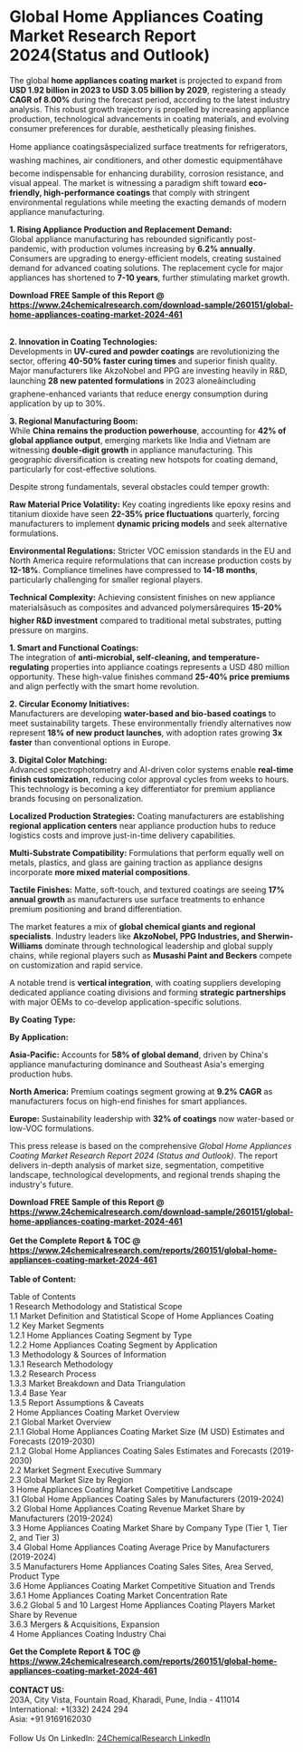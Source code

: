 <h1>Global Home Appliances Coating Market Research Report 2024(Status and Outlook)</h1><p>The global <strong>home appliances coating market</strong> is projected to expand from <strong>USD 1.92 billion in 2023 to USD 3.05 billion by 2029</strong>, registering a steady <strong>CAGR of 8.00%</strong> during the forecast period, according to the latest industry analysis. This robust growth trajectory is propelled by increasing appliance production, technological advancements in coating materials, and evolving consumer preferences for durable, aesthetically pleasing finishes.</p><p>Home appliance coatingsâspecialized surface treatments for refrigerators, washing machines, air conditioners, and other domestic equipmentâhave become indispensable for enhancing durability, corrosion resistance, and visual appeal. The market is witnessing a paradigm shift toward <strong>eco-friendly, high-performance coatings</strong> that comply with stringent environmental regulations while meeting the exacting demands of modern appliance manufacturing.</p><p><strong>1. Rising Appliance Production and Replacement Demand:</strong><br>
Global appliance manufacturing has rebounded significantly post-pandemic, with production volumes increasing by <strong>6.2% annually</strong>. Consumers are upgrading to energy-efficient models, creating sustained demand for advanced coating solutions. The replacement cycle for major appliances has shortened to <strong>7-10 years</strong>, further stimulating market growth.</p><div><b>Download FREE Sample of this Report @ 
            <a href="https://www.24chemicalresearch.com/download-sample/260151/global-home-appliances-coating-market-2024-461">
            https://www.24chemicalresearch.com/download-sample/260151/global-home-appliances-coating-market-2024-461</a></b></div><br><p><strong>2. Innovation in Coating Technologies:</strong><br>
Developments in <strong>UV-cured and powder coatings</strong> are revolutionizing the sector, offering <strong>40-50% faster curing times</strong> and superior finish quality. Major manufacturers like AkzoNobel and PPG are investing heavily in R&amp;D, launching <strong>28 new patented formulations</strong> in 2023 aloneâincluding graphene-enhanced variants that reduce energy consumption during application by up to 30%.</p><p><strong>3. Regional Manufacturing Boom:</strong><br>
While <strong>China remains the production powerhouse</strong>, accounting for <strong>42% of global appliance output</strong>, emerging markets like India and Vietnam are witnessing <strong>double-digit growth</strong> in appliance manufacturing. This geographic diversification is creating new hotspots for coating demand, particularly for cost-effective solutions.</p><p>Despite strong fundamentals, several obstacles could temper growth:</p><p><strong>Raw Material Price Volatility:</strong> Key coating ingredients like epoxy resins and titanium dioxide have seen <strong>22-35% price fluctuations</strong> quarterly, forcing manufacturers to implement <strong>dynamic pricing models</strong> and seek alternative formulations.</p><p><strong>Environmental Regulations:</strong> Stricter VOC emission standards in the EU and North America require reformulations that can increase production costs by <strong>12-18%</strong>. Compliance timelines have compressed to <strong>14-18 months</strong>, particularly challenging for smaller regional players.</p><p><strong>Technical Complexity:</strong> Achieving consistent finishes on new appliance materialsâsuch as composites and advanced polymersârequires <strong>15-20% higher R&amp;D investment</strong> compared to traditional metal substrates, putting pressure on margins.</p><p><strong>1. Smart and Functional Coatings:</strong><br>
The integration of <strong>anti-microbial, self-cleaning, and temperature-regulating</strong> properties into appliance coatings represents a USD 480 million opportunity. These high-value finishes command <strong>25-40% price premiums</strong> and align perfectly with the smart home revolution.</p><p><strong>2. Circular Economy Initiatives:</strong><br>
Manufacturers are developing <strong>water-based and bio-based coatings</strong> to meet sustainability targets. These environmentally friendly alternatives now represent <strong>18% of new product launches</strong>, with adoption rates growing <strong>3x faster</strong> than conventional options in Europe.</p><p><strong>3. Digital Color Matching:</strong><br>
Advanced spectrophotometry and AI-driven color systems enable <strong>real-time finish customization</strong>, reducing color approval cycles from weeks to hours. This technology is becoming a key differentiator for premium appliance brands focusing on personalization.</p><p><strong>Localized Production Strategies:</strong> Coating manufacturers are establishing <strong>regional application centers</strong> near appliance production hubs to reduce logistics costs and improve just-in-time delivery capabilities.</p><p><strong>Multi-Substrate Compatibility:</strong> Formulations that perform equally well on metals, plastics, and glass are gaining traction as appliance designs incorporate <strong>more mixed material compositions</strong>.</p><p><strong>Tactile Finishes:</strong> Matte, soft-touch, and textured coatings are seeing <strong>17% annual growth</strong> as manufacturers use surface treatments to enhance premium positioning and brand differentiation.</p><p>The market features a mix of <strong>global chemical giants and regional specialists</strong>. Industry leaders like <strong>AkzoNobel, PPG Industries, and Sherwin-Williams</strong> dominate through technological leadership and global supply chains, while regional players such as <strong>Musashi Paint and Beckers</strong> compete on customization and rapid service.</p><p>A notable trend is <strong>vertical integration</strong>, with coating suppliers developing dedicated appliance coating divisions and forming <strong>strategic partnerships</strong> with major OEMs to co-develop application-specific solutions.</p><p><strong>By Coating Type:</strong></p><p><strong>By Application:</strong></p><p><strong>Asia-Pacific:</strong> Accounts for <strong>58% of global demand</strong>, driven by China's appliance manufacturing dominance and Southeast Asia's emerging production hubs.</p><p><strong>North America:</strong> Premium coatings segment growing at <strong>9.2% CAGR</strong> as manufacturers focus on high-end finishes for smart appliances.</p><p><strong>Europe:</strong> Sustainability leadership with <strong>32% of coatings</strong> now water-based or low-VOC formulations.</p><p>This press release is based on the comprehensive <em>Global Home Appliances Coating Market Research Report 2024 (Status and Outlook)</em>. The report delivers in-depth analysis of market size, segmentation, competitive landscape, technological developments, and regional trends shaping the industry's future.</p><div><b>Download FREE Sample of this Report @ 
            <a href="https://www.24chemicalresearch.com/download-sample/260151/global-home-appliances-coating-market-2024-461">
            https://www.24chemicalresearch.com/download-sample/260151/global-home-appliances-coating-market-2024-461</a></b></div><br><div><b>Get the Complete Report & TOC @ 
            <a href="https://www.24chemicalresearch.com/reports/260151/global-home-appliances-coating-market-2024-461">
            https://www.24chemicalresearch.com/reports/260151/global-home-appliances-coating-market-2024-461</a></b></div><br>
            <b>Table of Content:</b><p>Table of Contents<br />
1 Research Methodology and Statistical Scope<br />
1.1 Market Definition and Statistical Scope of Home Appliances Coating<br />
1.2 Key Market Segments<br />
1.2.1 Home Appliances Coating Segment by Type<br />
1.2.2 Home Appliances Coating Segment by Application<br />
1.3 Methodology & Sources of Information<br />
1.3.1 Research Methodology<br />
1.3.2 Research Process<br />
1.3.3 Market Breakdown and Data Triangulation<br />
1.3.4 Base Year<br />
1.3.5 Report Assumptions & Caveats<br />
2 Home Appliances Coating Market Overview<br />
2.1 Global Market Overview<br />
2.1.1 Global Home Appliances Coating Market Size (M USD) Estimates and Forecasts (2019-2030)<br />
2.1.2 Global Home Appliances Coating Sales Estimates and Forecasts (2019-2030)<br />
2.2 Market Segment Executive Summary<br />
2.3 Global Market Size by Region<br />
3 Home Appliances Coating Market Competitive Landscape<br />
3.1 Global Home Appliances Coating Sales by Manufacturers (2019-2024)<br />
3.2 Global Home Appliances Coating Revenue Market Share by Manufacturers (2019-2024)<br />
3.3 Home Appliances Coating Market Share by Company Type (Tier 1, Tier 2, and Tier 3)<br />
3.4 Global Home Appliances Coating Average Price by Manufacturers (2019-2024)<br />
3.5 Manufacturers Home Appliances Coating Sales Sites, Area Served, Product Type<br />
3.6 Home Appliances Coating Market Competitive Situation and Trends<br />
3.6.1 Home Appliances Coating Market Concentration Rate<br />
3.6.2 Global 5 and 10 Largest Home Appliances Coating Players Market Share by Revenue<br />
3.6.3 Mergers & Acquisitions, Expansion<br />
4 Home Appliances Coating Industry Chai</p><div><b>Get the Complete Report & TOC @ 
            <a href="https://www.24chemicalresearch.com/reports/260151/global-home-appliances-coating-market-2024-461">
            https://www.24chemicalresearch.com/reports/260151/global-home-appliances-coating-market-2024-461</a></b></div><br><b>CONTACT US:</b><br>
            203A, City Vista, Fountain Road, Kharadi, Pune, India - 411014<br>
            International: +1(332) 2424 294<br>
            Asia: +91 9169162030 <br><br>
            Follow Us On LinkedIn: <a href="https://www.linkedin.com/company/24chemicalresearch/">24ChemicalResearch LinkedIn</a>